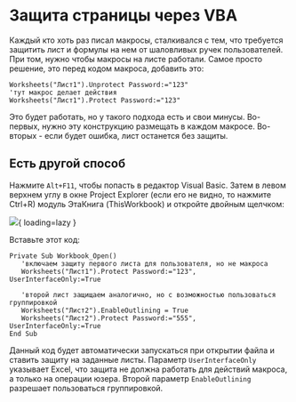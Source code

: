 # Защита страницы через VBA

Каждый кто хоть раз писал макросы, сталкивался с тем, что требуется защитить лист и формулы на нем от шаловливых ручек пользователей. При том, нужно чтобы макросы на листе работали. Самое просто решение, это перед кодом макроса, добавить это:

```vba
Worksheets("Лист1").Unprotect Password:="123"
'тут макрос делает действия
Worksheets("Лист1").Protect Password:="123"
```

Это будет работать, но у такого подхода есть и свои минусы. Во-первых, нужно эту конструкцию размещать в каждом макросе. Во-вторых - если будет ошибка, лист останется без защиты.

## Есть другой способ

Нажмите `Alt+F11`, чтобы попасть в редактор Visual Basic. Затем в левом верхнем углу в окне Project Explorer (если его не видно, то нажмите Ctrl+R) модуль ЭтаКнига (ThisWorkbook) и откройте двойным щелчком:

![]( ../../images/other/office/excel_vba_01.png){ loading=lazy }


Вставьте этот код:

```vba
Private Sub Workbook_Open()
   'включаем защиту первого листа для пользователя, но не макроса
   Worksheets("Лист1").Protect Password:="123", UserInterfaceOnly:=True     

   'второй лист защищаем аналогично, но с возможностью пользоваться группировкой
   Worksheets("Лист2").EnableOutlining = True
   Worksheets("Лист2").Protect Password:="555", UserInterfaceOnly:=True
End Sub
```

Данный код будет автоматически запускаться при открытии файла и ставить защиту на заданные листы. Параметр `UserInterfaceOnly` указывает Excel, что защита не должна работать для действий макроса, а только на операции юзера. 
Второй параметр `EnableOutlining` разрешает пользоваться группировкой.
